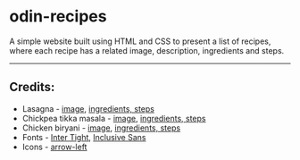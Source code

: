 # odin-recipes

A simple website built using HTML and CSS to present a list of recipes, where each recipe has a related image, description, ingredients and steps.

---

## Credits:

- Lasagna - [image](https://thecozycook.com/wp-content/uploads/2022/04/Lasagna-Recipe-f.jpg), [ingredients, steps](https://www.simplyrecipes.com/recipes/lasagna/)
- Chickpea tikka masala - [image](<https://www.allrecipes.com/thmb/53SMspkec_Suf9NLSMRucREQyTU=/750x0/filters:no_upscale():max_bytes(150000):strip_icc():format(webp)/7497387-chickpea-tikka-masala-ddmfs_4x3_1791-e0838138030a4b55ac7340027bc2b47f.jpg>), [ingredients, steps](https://www.allrecipes.com/chickpea-tikka-masala-recipe-7497387)
- Chicken biryani - [image](https://imagesvc.meredithcorp.io/v3/mm/image?url=https://images.media-allrecipes.com/userphotos/9307736.jpg&q=60&c=sc&orient=true&poi=auto&h=512), [ingredients, steps](https://www.allrecipes.com/recipe/16102/chicken-biryani/)
- Fonts - [Inter Tight](https://fonts.google.com/specimen/Inter+Tight?query=inter+tight), [Inclusive Sans](https://fonts.google.com/specimen/Inclusive+Sans?query=in)
- Icons - [arrow-left](https://vercel.com/design/icons)
